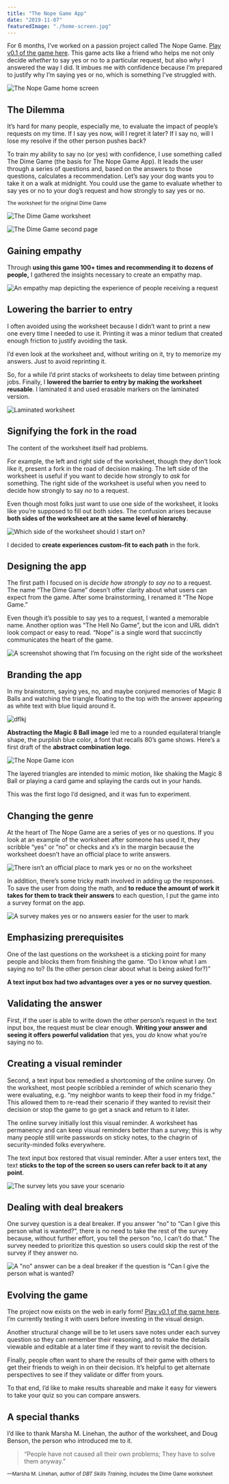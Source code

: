 ```yaml
---
title: "The Nope Game App"
date: "2019-11-07"
featuredImage: "./home-screen.jpg"
---
```


For 6 months, I’ve worked on a passion project called The Nope Game. [Play v0.1 of the game here](https://thenopegame.gtsb.io/). This game acts like a friend who helps me not only decide _whether_ to say yes or no to a particular request, but also _why_ I answered the way I did. It imbues me with confidence because I’m prepared to justify why I’m saying yes or no, which is something I’ve struggled with.

![The Nope Game home screen](home-screen.jpg)

## The Dilemma

It’s hard for many people, especially me, to evaluate the impact of people’s requests on my time. If I say yes now, will I regret it later? If I say no, will I lose my resolve if the other person pushes back?

To train my ability to say no (or yes) with confidence, I use something called The Dime Game (the basis for The Nope Game App). It leads the user through a series of questions and, based on the answers to those questions, calculates a recommendation. Let’s say your dog wants you to take it on a walk at midnight. You could use the game to evaluate whether to say yes or no to your dog’s request and how strongly to say yes or no.

<small>The worksheet for the original Dime Game</small>

![The Dime Game worksheet](dime-game-worksheet-one.jpeg)

![The Dime Game second page](dime-game-worksheet-two.jpeg)

## Gaining empathy

Through **using this game 100+ times and recommending it to dozens of people,** I gathered the insights necessary to create an empathy map.

![An empathy map depicting the experience of people receiving a request](empathy-map.jpeg)

## Lowering the barrier to entry

I often avoided using the worksheet because I didn’t want to print a new one every time I needed to use it. Printing it was a minor tedium that created enough friction to justify avoiding the task.

I’d even look at the worksheet and, without writing on it, try to memorize my answers. Just to avoid reprinting it.

So, for a while I’d print stacks of worksheets to delay time between printing jobs. Finally, I **lowered the barrier to entry by making the worksheet reusable**. I laminated it and used erasable markers on the laminated version.

![Laminated worksheet](laminated-worksheet.jpeg)

## Signifying the fork in the road

The content of the worksheet itself had problems.

For example, the left and right side of the worksheet, though they don’t look like it, present a fork in the road of decision making. The left side of the worksheet is useful if you want to decide how strongly to _ask_ for something. The right side of the worksheet is useful when you need to decide how strongly to say _no_ to a request.

Even though most folks just want to use one side of the worksheet, it looks like you’re supposed to fill out both sides. The confusion arises because **both sides of the worksheet are at the same level of hierarchy**.

![Which side of the worksheet should I start on?](two-column-worksheet.jpeg)

I decided to **create experiences custom-fit to each path** in the fork.

## Designing the app

The first path I focused on is _decide how strongly to say no_ to a request. The name “The Dime Game” doesn’t offer clarity about what users can expect from the game. After some brainstorming, I renamed it “The Nope Game.”

Even though it’s possible to say yes to a request, I wanted a memorable name. Another option was “The Hell No Game”, but the icon and URL didn’t look compact or easy to read. “Nope” is a single word that succinctly communicates the heart of the game.

![A screenshot showing that I’m focusing on the right side of the worksheet](right-side-worksheet.jpeg)

## Branding the app

In my brainstorm, saying yes, no, and maybe conjured memories of Magic 8 Balls and watching the triangle floating to the top with the answer appearing as white text with blue liquid around it.

![dflkj](magic-eight-ball.jpeg)

**Abstracting the Magic 8 Ball image** led me to a rounded equilateral triangle shape, the purplish blue color, a font that recalls 80’s game shows. Here’s a first draft of the **abstract combination logo**.

![The Nope Game icon](nope-game-logo.jpeg)

The layered triangles are intended to mimic motion, like shaking the Magic 8 Ball or playing a card game and splaying the cards out in your hands.

This was the first logo I’d designed, and it was fun to experiment.

## Changing the genre

At the heart of The Nope Game are a series of yes or no questions. If you look at an example of the worksheet after someone has used it, they scribble “yes” or “no” or checks and x’s in the margin because the worksheet doesn’t have an official place to write answers.

![There isn’t an official place to mark yes or no on the worksheet](rosie-request.jpeg)

In addition, there’s some tricky math involved in adding up the responses. To save the user from doing the math, and **to reduce the amount of work it takes for them to track their answers** to each question, I put the game into a survey format on the app.

![A survey makes yes or no answers easier for the user to mark](can-i-give.jpeg)

## Emphasizing prerequisites

One of the last questions on the worksheet is a sticking point for many people and blocks them from finishing the game. “Do I know what I am saying no to? (Is the other person clear about what is being asked for?)”

**A text input box had two advantages over a yes or no survey question.**

## Validating the answer

First, if the user is able to write down the other person’s request in the text input box, the request must be clear enough. **Writing your answer and seeing it offers powerful validation** that yes, you _do_ know what you’re saying no to.

## Creating a visual reminder

Second, a text input box remedied a shortcoming of the online survey. On the worksheet, most people scribbled a reminder of which scenario they were evaluating, e.g. “my neighbor wants to keep their food in my fridge.” This allowed them to re-read their scenario if they wanted to revisit their decision or stop the game to go get a snack and return to it later.

The online survey initially lost this visual reminder. A worksheet has permanency and can keep visual reminders better than a survey; this is why many people still write passwords on sticky notes, to the chagrin of security-minded folks everywhere.

The text input box restored that visual reminder. After a user enters text, the text **sticks to the top of the screen so users can refer back to it at any point**.

![The survey lets you save your scenario](saved-scenario.jpeg)

## Dealing with deal breakers

One survey question is a deal breaker. If you answer “no” to “Can I give this person what is wanted?”, there is no need to take the rest of the survey because, without further effort, you tell the person “no, I can’t do that.” The survey needed to prioritize this question so users could skip the rest of the survey if they answer no.

![A "no" answer can be a deal breaker if the question is "Can I give the person what is wanted?](can-i-give.jpeg)

## Evolving the game

The project now exists on the web in early form! [Play v0.1 of the game here](https://thenopegame.gtsb.io/). I’m currently testing it with users before investing in the visual design.

Another structural change will be to let users save notes under each survey question so they can remember their reasoning, and to make the details viewable and editable at a later time if they want to revisit the decision.

Finally, people often want to share the results of their game with others to get their friends to weigh in on their decision. It’s helpful to get alternate perspectives to see if they validate or differ from yours.

To that end, I’d like to make results shareable and make it easy for viewers to take your quiz so you can compare answers.

## A special thanks

I’d like to thank Marsha M. Linehan, the author of the worksheet, and Doug Benson, the person who introduced me to it.

> “People have not caused all their own problems; They have to solve them anyway.”

<small>—Marsha M. Linehan, author of _DBT Skills Training_, includes the Dime Game worksheet</small>
